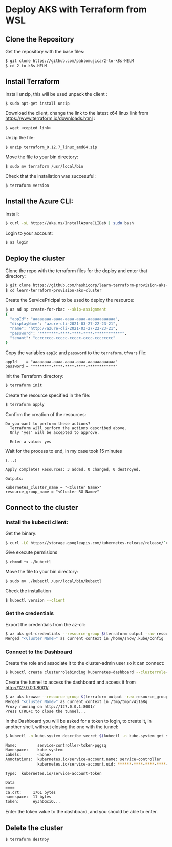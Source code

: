 # Deploy AKS with Terraform from WSL

## Clone the Repository

Get the repository with the base files:
``` bash
$ git clone https://github.com/pablomujica/2-to-k8s-HELM
$ cd 2-to-k8s-HELM
```


## Install Terraform

Install unzip, this will be used unpack the client :
``` bash
$ sudo apt-get install unzip
```

Download the client, change the link to the latest x64 linux link from https://www.terraform.io/downloads.html :
``` bash
$ wget <copied link>
```

Unzip the file:
``` bash
$ unzip terraform_0.12.7_linux_amd64.zip
```

Move the file to your bin directory:
``` bash
$ sudo mv terraform /usr/local/bin
```

Check that the installation was succesuful:
``` bash
$ terraform version
```

## Install the Azure CLI:

Install:
``` bash
$ curl -sL https://aka.ms/InstallAzureCLIDeb | sudo bash
```

Login to your account:
``` bash
$ az login
```

## Deploy the cluster

Clone the repo with the terraform files for the deploy and enter that directory:
``` bash
$ git clone https://github.com/hashicorp/learn-terraform-provision-aks-cluster
$ cd learn-terraform-provision-aks-cluster
```

Create the ServicePricipal to be used to deploy the resource:
``` bash
$ az ad sp create-for-rbac --skip-assignment
{
  "appId": "aaaaaaaa-aaaa-aaaa-aaaa-aaaaaaaaaaaa",
  "displayName": "azure-cli-2021-03-27-22-23-21",
  "name": "http://azure-cli-2021-03-27-22-23-21",
  "password": "********-****-****-****-************",
  "tenant": "cccccccc-ccccc-ccccc-cccc-cccccccc"
}
```

Copy the variables `appId` and `password` to the `terraform.tfvars` file:
```
appId    = "aaaaaaaa-aaaa-aaaa-aaaa-aaaaaaaaaaaa"
password = "********-****-****-****-************"
```

Init the Terraform directory:
``` bash
$ terraform init
```

Create the resource specified in the file:
``` bash
$ terraform apply
```

Confirm the creation of the resources:
```
Do you want to perform these actions?
  Terraform will perform the actions described above.
  Only 'yes' will be accepted to approve.

  Enter a value: yes
```

Wait for the process to end, in my case took 15 minutes
```
(...)

Apply complete! Resources: 3 added, 0 changed, 0 destroyed.

Outputs:

kubernetes_cluster_name = "<Cluster Name>"
resource_group_name = "<Cluster RG Name>"
```

## Connect to the cluster

### Install the kubectl client:

Get the binary:
``` bash
$ curl -LO https://storage.googleapis.com/kubernetes-release/release/`curl -s https://storage.googleapis.com/kubernetes-release/release/stable.txt`/bin/linux/amd64/kubectl
```

Give execute permisions
``` bash
$ chmod +x ./kubectl
```

Move the file to your bin directory:
``` bash
$ sudo mv ./kubectl /usr/local/bin/kubectl
```

Check the installation
``` bash
$ kubectl version --client
```

### Get the credentials

Export the credentials from the az-cli:
``` bash
$ az aks get-credentials --resource-group $(terraform output -raw resource_group_name) --name $(terraform output -raw kubernetes_cluster_name)
Merged "<Cluster Name>" as current context in /home/snow/.kube/config
```

### Connect to the Dashboard
Create the role and associate it to the cluster-admin user so it can connect:
``` bash
$ kubectl create clusterrolebinding kubernetes-dashboard --clusterrole=cluster-admin --serviceaccount=kube-system:kubernetes-dashboard --user=clusterUser
```

Create the tunnel to access the dashboard and access it from http://127.0.0.1:8001/
``` bash
$ az aks browse --resource-group $(terraform output -raw resource_group_name) --name $(terraform output -raw kubernetes_cluster_name)
Merged "<Cluster Name>" as current context in /tmp/tmpnv4i1a8q
Proxy running on http://127.0.0.1:8001/
Press CTRL+C to close the tunnel...
```

In the Dashboard you will be asked for a token to login, to create it, in another shell, without closing the one with the tunnel:
``` bash
$ kubectl -n kube-system describe secret $(kubectl -n kube-system get secret | grep service-controller-token | awk '{print $1}')

Name:         service-controller-token-pqgsq
Namespace:    kube-system
Labels:       <none>
Annotations:  kubernetes.io/service-account.name: service-controller
              kubernetes.io/service-account.uid: ******-****-****-****-**********

Type:  kubernetes.io/service-account-token

Data
====
ca.crt:     1761 bytes
namespace:  11 bytes
token:      eyJhbGciO...

```
Enter the token value to the dashboard, and you should be able to enter.

## Delete the cluster
``` bash
$ terraform destroy
```